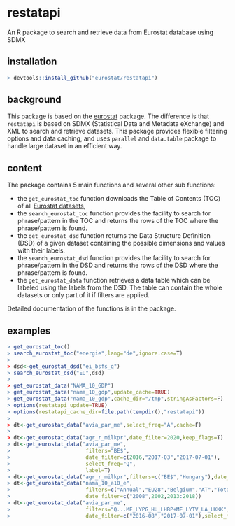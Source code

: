 # restatapi
An R package to search and retrieve data from Eurostat database using SDMX  

## installation

```R
> devtools::install_github("eurostat/restatapi")
```

## background
This package is based on the [eurostat](https://github.com/rOpenGov/eurostat/) package. The difference is that `restatapi` is based on SDMX (Statistical Data and Metadata eXchange) and XML to search and retrieve datasets. This package provides flexible filtering options and data caching, and uses `parallel` and `data.table` package to handle large dataset in an efficient way.  

## content
The package contains 5 main functions and several other sub functions: 

* the `get_eurostat_toc` function downloads the Table of Contents (TOC) of all [Eurostat datasets](https://ec.europa.eu/eurostat/data/database),
* the `search_eurostat_toc` function provides the facility to search for phrase/pattern in the TOC and returns the rows of the TOC where the phrase/pattern is found.
* the `get_eurostat_dsd` function returns the Data Structure Definition (DSD) of a given dataset containing the possible dimensions and values with their labels. 
* the `search_eurostat_dsd` function provides the facility to search for phrase/pattern in the DSD and returns the rows of the DSD where the phrase/pattern is found.
* the `get_eurostat_data` function retrieves a data table which can be labeled using the labels from the DSD. The table can contain the whole datasets or only part of it if filters are applied.

Detailed documentation of the functions is in the package.


## examples

```R
> get_eurostat_toc()
> search_eurostat_toc("energie",lang="de",ignore.case=T)
> 
> dsd<-get_eurostat_dsd("ei_bsfs_q")
> search_eurostat_dsd("EU",dsd)
> 
> get_eurostat_data("NAMA_10_GDP")
> get_eurostat_data("nama_10_gdp",update_cache=TRUE)
> get_eurostat_data("nama_10_gdp",cache_dir="/tmp",stringAsFactors=F)
> options(restatapi_update=TRUE)
> options(restatapi_cache_dir=file.path(tempdir(),"restatapi"))
>
> dt<-get_eurostat_data("avia_par_me",select_freq="A",cache=F)
> 
> dt<-get_eurostat_data("agr_r_milkpr",date_filter=2020,keep_flags=T)
> dt<-get_eurostat_data("avia_par_me",
>                        filters="BE$",
>                        date_filter=c(2016,"2017-03","2017-07-01"),
>                        select_freq="Q",
>                        label=T)
> dt<-get_eurostat_data("agr_r_milkpr",filters=c("BE$","Hungary"),date_filter="2007-06<",keep_flags=T)
> dt<-get_eurostat_data("nama_10_a10_e",
>                        filters=c("Annual","EU28","Belgium","AT","Total","EMP_DC","person"),
>                        date_filter=c("2008",2002,2013:2018))
> dt<-get_eurostat_data("avia_par_me",
>                        filters="Q...ME_LYPG_HU_LHBP+ME_LYTV_UA_UKKK",
>                        date_filter=c("2016-08","2017-07-01"),select_freq="M")
```
